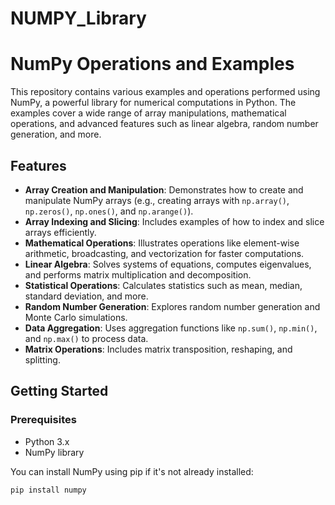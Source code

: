 # NUMPY_Library



# NumPy Operations and Examples

This repository contains various examples and operations performed using NumPy, a powerful library for numerical computations in Python. The examples cover a wide range of array manipulations, mathematical operations, and advanced features such as linear algebra, random number generation, and more.

## Features

- **Array Creation and Manipulation**: Demonstrates how to create and manipulate NumPy arrays (e.g., creating arrays with `np.array()`, `np.zeros()`, `np.ones()`, and `np.arange()`).
- **Array Indexing and Slicing**: Includes examples of how to index and slice arrays efficiently.
- **Mathematical Operations**: Illustrates operations like element-wise arithmetic, broadcasting, and vectorization for faster computations.
- **Linear Algebra**: Solves systems of equations, computes eigenvalues, and performs matrix multiplication and decomposition.
- **Statistical Operations**: Calculates statistics such as mean, median, standard deviation, and more.
- **Random Number Generation**: Explores random number generation and Monte Carlo simulations.
- **Data Aggregation**: Uses aggregation functions like `np.sum()`, `np.min()`, and `np.max()` to process data.
- **Matrix Operations**: Includes matrix transposition, reshaping, and splitting.

## Getting Started

### Prerequisites

- Python 3.x
- NumPy library

You can install NumPy using pip if it's not already installed:

```bash
pip install numpy
